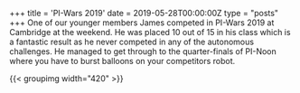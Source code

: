 +++
title = 'PI-Wars 2019'
date = 2019-05-28T00:00:00Z
type = "posts"
+++
One of our younger members James competed in PI-Wars 2019 at Cambridge at the weekend. 
He was placed 10 out of 15 in his class which is a fantastic result as he never competed in any of the autonomous challenges. 
He managed to get through to the quarter-finals of PI-Noon where you have to burst balloons on your competitors robot.

{{< groupimg width="420" >}}